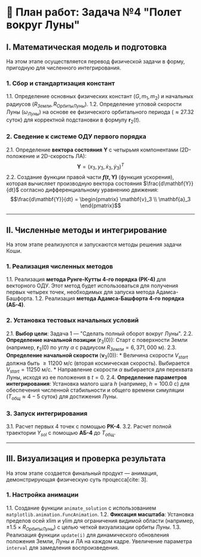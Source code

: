 # 🚀 План работ: Задача №4 "Полет вокруг Луны"

## I. Математическая модель и подготовка

На этом этапе осуществляется перевод физической задачи в форму, пригодную для численного интегрирования.

### 1. Сбор и стандартизация констант
1.1. Определение основных физических констант ($G, m_1, m_2$) и начальных радиусов ($R_{Земли}, R_{Орбиты Луны}$).
1.2. Определение угловой скорости Луны ($\omega_{Луны}$) на основе ее физического орбитального периода ($\approx 27.32$ суток) для корректной подстановки в формулу $\mathbf{r}_2(t)$.

### 2. Сведение к системе ОДУ первого порядка
2.1. Определение **вектора состояния** $\mathbf{Y}$ с четырьмя компонентами (2D-положение и 2D-скорость ЛА):
$$\mathbf{Y} = (x_3, y_3, \dot{x}_3, \dot{y}_3)^T$$
2.2. Создание функции правой части **$f(t, \mathbf{Y})$** (функция ускорения), которая вычисляет производную вектора состояния $\frac{d\mathbf{Y}}{dt}$ согласно дифференциальному уравнению движения:
$$\frac{d\mathbf{Y}}{dt} = \begin{pmatrix} \mathbf{v}_3 \\ \mathbf{a}_3 \end{pmatrix}$$

***

## II. Численные методы и интегрирование

На этом этапе реализуются и запускаются методы решения задачи Коши.

### 1. Реализация численных методов
1.1. Реализация **метода Рунге-Кутты 4-го порядка (РК-4)** для векторного ОДУ. Этот метод будет использоваться для получения первых четырех точек, необходимых для запуска метода Адамса-Башфорта.
1.2. Реализация **метода Адамса-Башфорта 4-го порядка (АБ-4)**.

### 2. Установка тестовых начальных условий
2.1. **Выбор цели**: Задача 1 — "Сделать полный оборот вокруг Луны".
2.2. **Определение начальной позиции** ($\mathbf{r}_3(0)$): Старт с поверхности Земли (например, $\mathbf{r}_3(0)$ по углу $\alpha$ с радиусом $R_{Земли} = 6,371,000 \text{ м}$).
2.3. **Определение начальной скорости** ($\mathbf{v}_3(0)$):
    * Величина скорости $V_{start}$ должна быть $\ge 11200 \text{ м/с}$ (вторая космическая скорость). Выбирается $V_{start} = 11250 \text{ м/с}$.
    * Направление скорости $\alpha$ выбирается для перехвата Луны, исходя из ее положения в $t=0$.
2.4. **Определение параметров интегрирования**: Установка малого шага $h$ (например, $h=100.0 \text{ с}$) для обеспечения численной стабильности и общего времени симуляции ($T_{общ} \approx 4-5$ суток) для достижения Луны.

### 3. Запуск интегрирования
3.1. Расчет первых 4 точек с помощью **РК-4**.
3.2. Расчет полной траектории $Y_{sol}$ с помощью **АБ-4** до $T_{общ}$.

***

## III. Визуализация и проверка результата

На этом этапе создается финальный продукт — анимация, демонстрирующая физическую суть процесса[cite: 3].

### 1. Настройка анимации
1.1. Создание функции `animate_solution` с использованием `matplotlib.animation.FuncAnimation`.
1.2. **Фиксация масштаба**: Установка пределов осей $\text{xlim}$ и $\text{ylim}$ для ограничения видимой области (например, $\pm 1.5 \times R_{Орбиты Луны}$) с целью четкой визуализации орбиты Луны.
1.3. Реализация функции `update(i)` для динамического обновления положения Земли, Луны и ЛА на каждом кадре. Увеличение параметра `interval` для замедления воспроизведения.
